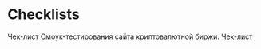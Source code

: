 # Checklists

Чек-лист Смоук-тестирования сайта криптовалютной биржи:
 [Чек-лист  ](https://docs.google.com/spreadsheets/d/10bJ25l-SRrmaJdt65nxLPVaTpXJme2cf6gn18x4s7sY/edit?usp=sharing)
